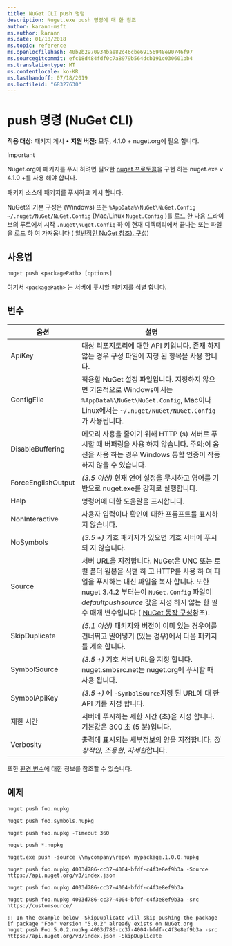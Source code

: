 ```yaml
---
title: NuGet CLI push 명령
description: Nuget.exe push 명령에 대 한 참조
author: karann-msft
ms.author: karann
ms.date: 01/18/2018
ms.topic: reference
ms.openlocfilehash: 40b2b2970934bae82c46cbe69156948e90746f97
ms.sourcegitcommit: efc18d484fdf0c7a8979b564dcb191c030601bb4
ms.translationtype: MT
ms.contentlocale: ko-KR
ms.lasthandoff: 07/18/2019
ms.locfileid: "68327630"
---
```

# <a name="push-command-nuget-cli"></a>push 명령 (NuGet CLI)

**적용 대상:** 패키지 게시 &bullet; **지원 버전:** 모두, 4.1.0 + nuget.org에 필요 합니다.

> [!Important]
> Nuget.org에 패키지를 푸시 하려면 필요한 [nuget 프로토콜](../../api/nuget-protocols.md)을 구현 하는 nuget.exe v 4.1.0 +를 사용 해야 합니다.

패키지 소스에 패키지를 푸시하고 게시 합니다.

NuGet의 기본 구성은 (Windows) 또는 `%AppData%\NuGet\NuGet.Config` `~/.nuget/NuGet/NuGet.Config` (Mac/Linux `Nuget.Config` )를 로드 한 다음 드라이브의 루트에서 시작 `.nuget\Nuget.Config` 하 여 현재 디렉터리에서 끝나는 또는 파일을 로드 하 여 가져옵니다 ( [일반적인 NuGet 참조). 구성](../../consume-packages/configuring-nuget-behavior.md))

## <a name="usage"></a>사용법

```cli
nuget push <packagePath> [options]
```

여기서 `<packagePath>` 는 서버에 푸시할 패키지를 식별 합니다.

## <a name="options"></a>변수

| 옵션 | 설명 |
| --- | --- |
| ApiKey | 대상 리포지토리에 대한 API 키입니다. 존재 하지 않는 경우 구성 파일에 지정 된 항목을 사용 합니다. |
| ConfigFile | 적용할 NuGet 설정 파일입니다. 지정하지 않으면 기본적으로 Windows에서는 `%AppData%\NuGet\NuGet.Config`, Mac이나 Linux에서는 `~/.nuget/NuGet/NuGet.Config`가 사용됩니다.|
| DisableBuffering | 메모리 사용을 줄이기 위해 HTTP (s) 서버로 푸시할 때 버퍼링을 사용 하지 않습니다. 주의:이 옵션을 사용 하는 경우 Windows 통합 인증이 작동 하지 않을 수 있습니다. |
| ForceEnglishOutput | *(3.5 이상)*  현재 언어 설정을 무시하고 영어를 기반으로 nuget.exe를 강제로 실행합니다. |
| Help | 명령어에 대한 도움말을 표시합니다. |
| NonInteractive | 사용자 입력이나 확인에 대한 프롬프트를 표시하지 않습니다. |
| NoSymbols | *(3.5 +)* 기호 패키지가 있으면 기호 서버에 푸시되 지 않습니다. |
| Source | 서버 URL을 지정합니다. NuGet은 UNC 또는 로컬 폴더 원본을 식별 하 고 HTTP를 사용 하 여 파일을 푸시하는 대신 파일을 복사 합니다.  또한 nuget 3.4.2 부터는이 `NuGet.Config` 파일이 *defaultpushsource* 값을 지정 하지 않는 한 필수 매개 변수입니다 ( [NuGet 동작 구성](../../consume-packages/configuring-nuget-behavior.md)참조). |
| SkipDuplicate | *(5.1 이상)* 패키지와 버전이 이미 있는 경우이를 건너뛰고 밀어넣기 (있는 경우)에서 다음 패키지를 계속 합니다. |
| SymbolSource | *(3.5 +)* 기호 서버 URL을 지정 합니다. nuget.smbsrc.net는 nuget.org에 푸시할 때 사용 됩니다. |
| SymbolApiKey | *(3.5 +)* 에 `-SymbolSource`지정 된 URL에 대 한 API 키를 지정 합니다. |
| 제한 시간 | 서버에 푸시하는 제한 시간 (초)을 지정 합니다. 기본값은 300 초 (5 분)입니다. |
| Verbosity | 출력에 표시되는 세부정보의 양을 지정합니다: *정상적인*, *조용한*, *자세한*합니다. |

또한 [환경 변수](cli-ref-environment-variables.md)에 대한 정보를 참조할 수 있습니다.

## <a name="examples"></a>예제

```cli
nuget push foo.nupkg

nuget push foo.symbols.nupkg

nuget push foo.nupkg -Timeout 360

nuget push *.nupkg

nuget.exe push -source \\mycompany\repo\ mypackage.1.0.0.nupkg

nuget push foo.nupkg 4003d786-cc37-4004-bfdf-c4f3e8ef9b3a -Source https://api.nuget.org/v3/index.json

nuget push foo.nupkg 4003d786-cc37-4004-bfdf-c4f3e8ef9b3a

nuget push foo.nupkg 4003d786-cc37-4004-bfdf-c4f3e8ef9b3a -src https://customsource/

:: In the example below -SkipDuplicate will skip pushing the package if package "Foo" version "5.0.2" already exists on NuGet.org
nuget push Foo.5.0.2.nupkg 4003d786-cc37-4004-bfdf-c4f3e8ef9b3a -src https://api.nuget.org/v3/index.json -SkipDuplicate
```
